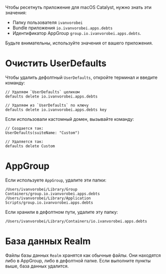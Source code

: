 Чтобы ресетнуть приложение для macOS Catalyst, нужно знать эти значения:

- Папку пользователя `ivanvorobei`
- Bundle приложения `io.ivanvorobei.apps.debts`
- Идентификатор AppGroup `group.io.ivanvorobei.apps.debts`.

Будьте внимательны, используйте значения от вашего приложения.

# Очистить UserDefaults

Чтобы удалить дефолтный `UserDefaults`, откройте терминал и введите команду:

```
// Удаляем `UserDefaults` целиком 
defaults delete io.ivanvorobei.apps.debts

// Удаляем из `UserDefaults` по ключу 
defaults delete io.ivanvorobei.apps.debts key
```

Если использовали кастомный домен, вызывайте команду:

```
// Создается так: 
UserDefaults(suiteName: "Custom")

// Удаляется так:
defaults delete Custom
```

# AppGroup

Если используете `AppGroup`, удалите эти папки:

```
/Users/ivanvorobei/Library/Group Containers/group.io.ivanvorobei.apps.debts
/Users/ivanvorobei/Library/Application Scripts/group.io.ivanvorobei.apps.debts
```

Если хранили в дефолтном пути, удалите эту папку:

```
/Users/ivanvorobei/Library/Containers/io.ivanvorobei.apps.debts
```

# База данных Realm

Файлы базы данных `Realm` хранятся как обычные файлы. Они находятся либо в AppGroup, либо в дефолтной папке. Если выполните пункты выше, база данных удалится.
